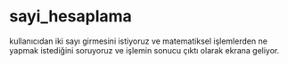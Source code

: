 # sayi_hesaplama
kullanıcıdan iki sayı girmesini istiyoruz ve matematiksel işlemlerden ne yapmak istediğini soruyoruz ve işlemin sonucu çıktı olarak ekrana geliyor.
